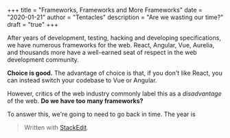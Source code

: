 +++
title = "Frameworks, Frameworks and More Frameworks"
date = "2020-01-21"
author = "Tentacles"
description = "Are we wasting our time?"
draft = "true"
+++

After years of development, testing, hacking and developing specifications, we have numerous frameworks for the web. React, Angular, Vue, Aurelia, and thousands more have a well-earned seat of respect in the web development community.

**Choice is good.** The advantage of choice is that, if you don't like React, you can instead switch your codebase to Vue or Angular.

However, critics of the web industry commonly label this as a *disadvantage* of the web. **Do we have too many frameworks?**

To answer this, we're going to need to go back in time. The year is 

> Written with [StackEdit](https://stackedit.io/).
<!--stackedit_data:
eyJoaXN0b3J5IjpbLTEyOTEwMzU1MThdfQ==
-->